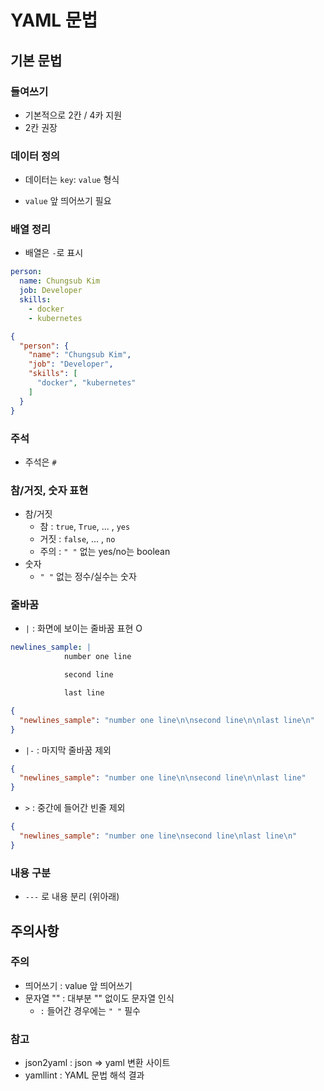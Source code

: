 # YAML 문법



## 기본 문법



### 들여쓰기

- 기본적으로 2칸 / 4카 지원
- 2칸 권장



### 데이터 정의

- 데이터는 `key`: `value` 형식

- `value` 앞 띄어쓰기 필요



### 배열 정리

- 배열은 `-`로 표시

```yaml
person:
  name: Chungsub Kim
  job: Developer
  skills: 
    - docker
    - kubernetes
```

```json
{
  "person": {
    "name": "Chungsub Kim",
    "job": "Developer",
    "skills": [
      "docker", "kubernetes"
    ]
  }
}
```



### 주석

- 주석은 `#`



### 참/거짓, 숫자 표현

- 참/거짓
  - 참 : `true`, `True`, ... , `yes`
  - 거짓 : `false`, ... , `no`
  - 주의 : `" "` 없는 yes/no는 boolean
- 숫자
  - `" "` 없는 정수/실수는 숫자



### 줄바꿈

- `|` : 화면에 보이는 줄바꿈 표현 O

```yaml
newlines_sample: |
            number one line

            second line

            last line
```

```json
{
  "newlines_sample": "number one line\n\nsecond line\n\nlast line\n"
}
```

- `|-` : 마지막 줄바꿈 제외

```json
{
  "newlines_sample": "number one line\n\nsecond line\n\nlast line"
}
```

- `>` : 중간에 들어간 빈줄 제외

```json
{
  "newlines_sample": "number one line\nsecond line\nlast line\n"
}
```



### 내용 구분

- `---` 로 내용 분리 (위아래)

## 주의사항



### 주의

- 띄어쓰기 : value 앞 띄어쓰기
- 문자열 "" : 대부분 "" 없이도 문자열 인식
  - `:` 들어간 경우에는 `" "` 필수



### 참고

- json2yaml : json => yaml 변환 사이트
- yamllint : YAML 문법 해석 결과 



















